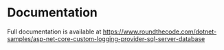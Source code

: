 # Documentation

Full documentation is available at https://www.roundthecode.com/dotnet-samples/asp-net-core-custom-logging-provider-sql-server-database
